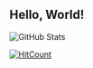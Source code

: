 ## Hello, World!

![GitHub Stats](https://github-readme-stats.vercel.app/api?username=ask0ne&bg_color=fafafa&hide_border=true&line_height=25&title_color=0c0c0d&text_color=141414&hide=["issues","prs"])

[![HitCount](http://hits.dwyl.com/ask0ne.svg)](http://hits.dwyl.com/ask0ne)
<!--
**ask0ne/ask0ne** is a ✨ _special_ ✨ repository because its `README.md` (this file) appears on your GitHub profile.

Here are some ideas to get you started:

- 🔭 I’m currently working on ...
- 🌱 I’m currently learning ...
- 👯 I’m looking to collaborate on ...
- 🤔 I’m looking for help with ...
- 💬 Ask me about ...
- 📫 How to reach me: ...
- 😄 Pronouns: ...
- ⚡ Fun fact: ...
-->
